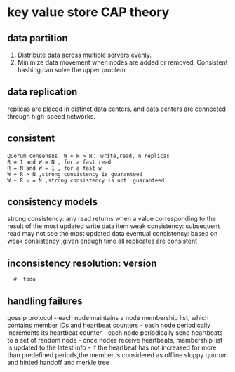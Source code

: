 # key value store CAP theory

## data partition

   1. Distribute data across multiple servers evenly.
   2. Minimize data movement when nodes are added or removed.
   Consistent hashing can solve the upper problem

## data replication

   replicas are placed in distinct data centers, and data centers are connected through high-speed networks.

## consistent

    Quorum consensus  W + R > N； write,read, n replicas
    R = 1 and W = N , for a fast read
    R = N and W = 1 , for a fast w
    W + R > N ,strong consistency is guaranteed
    W + R < = N ,strong consistency is not  guaranteed

## consistency models

   strong consistency: any read returns  when a value corresponding to the result of the most updated write data item
   weak consistency: subsequent read may not see the most updated data
   eventual consistency: based on weak consistency ,given enough time all replicates are consistent

## inconsistency resolution: version

      #  todo

## handling failures

   gossip protocol
      - each node maintains a node membership list, which contains member IDs and heartbeat counters
      - each node periodically increments its heartbeat counter
      - each node periodically send heartbeats to a set of random node
      - once nodes receive heartbeats, membership list is updated to the latest info
      - if the heartbeat has not increased for more than predefined periods,the member is considered as offline
   sloppy quorum and hinted handoff and merkle tree
